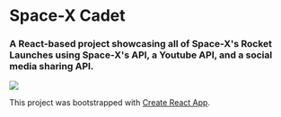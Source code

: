 # Space-X Cadet
### A React-based project showcasing all of Space-X's Rocket Launches using Space-X's API, a Youtube API, and a social media sharing API.
![](https://external-content.duckduckgo.com/iu/?u=https%3A%2F%2Ftse2.mm.bing.net%2Fth%3Fid%3DOIP.sFUp3y7qZzCF5Sdepijm3wHaEK%26pid%3DApi&f=1)

This project was bootstrapped with [Create React App](https://github.com/facebook/create-react-app).
